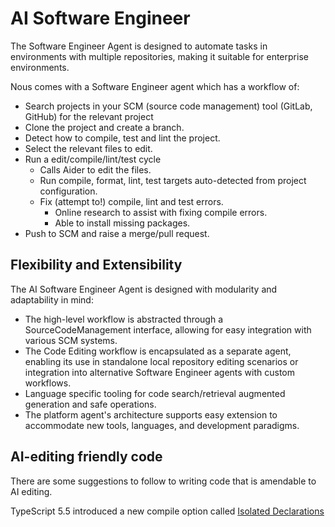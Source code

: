 # AI Software Engineer

The Software Engineer Agent is designed to automate tasks in environments with multiple repositories, making it suitable for enterprise environments. 


Nous comes with a Software Engineer agent which has a workflow of:

- Search projects in your SCM (source code management) tool (GitLab, GitHub) for the relevant project
- Clone the project and create a branch.
- Detect how to compile, test and lint the project.
- Select the relevant files to edit.
- Run a edit/compile/lint/test cycle
    - Calls Aider to edit the files.
    - Run compile, format, lint, test targets auto-detected from project configuration.
    - Fix (attempt to!) compile, lint and test errors.
        - Online research to assist with fixing compile errors.
        - Able to install missing packages.
- Push to SCM and raise a merge/pull request.

## Flexibility and Extensibility

The AI Software Engineer Agent is designed with modularity and adaptability in mind:

- The high-level workflow is abstracted through a SourceCodeManagement interface, allowing for easy integration with various SCM systems.
- The Code Editing workflow is encapsulated as a separate agent, enabling its use in standalone local repository editing scenarios or integration into alternative Software Engineer agents with custom workflows.
- Language specific tooling for code search/retrieval augmented generation and safe operations.
- The platform agent's architecture supports easy extension to accommodate new tools, languages, and development paradigms.





## AI-editing friendly code

There are some suggestions to follow to writing code that is amendable to AI editing.

TypeScript 5.5 introduced a new compile option called [Isolated Declarations](https://devblogs.microsoft.com/typescript/announcing-typescript-5-5/#isolated-declarations)
